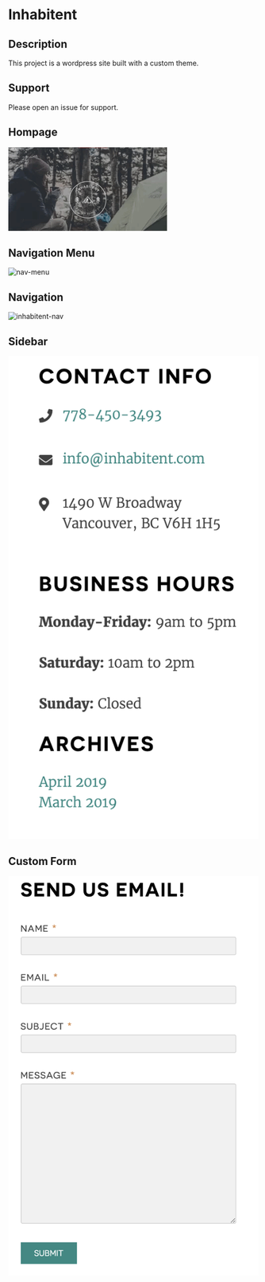 # Inhabitent

## Description
This project is a wordpress site built with a custom theme.

## Support
Please open an issue for support.


## Hompage
<img src="./screenshots-readme/Inhabitent-Homepage.gif"   alt="inhabitent-homepage" />


## Navigation Menu
<img src="./screenshots-readme/nav-menu.gif"   alt="nav-menu" />

## Navigation
<img src="./screenshots-readme/nav-menu.gif"   alt="inhabitent-nav" />


## Sidebar
<img src="./screenshots-readme/inhabitent-sidebar.png"   alt="inhabitent-sidebar" />


## Custom Form
<img src="./screenshots-readme/custom-form.png"   alt="inhabitent-form" />